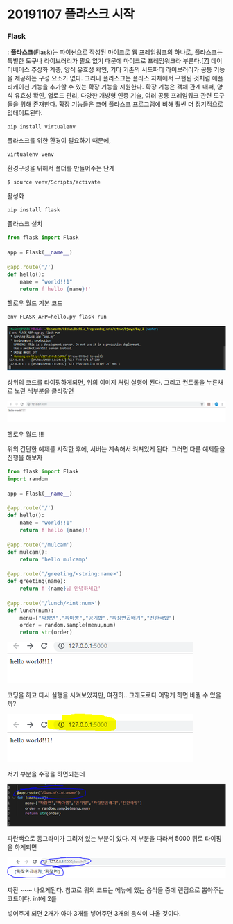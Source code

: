 # 20191107 플라스크 시작



### Flask

 : **플라스크**(Flask)는 [파이썬](https://ko.wikipedia.org/wiki/파이썬)으로 작성된 마이크로 [웹 프레임워크](https://ko.wikipedia.org/wiki/웹_프레임워크)의 하나로, 플라스크는 특별한 도구나 라이브러리가 필요 없기 때문에 마이크로 프레임워크라 부른다.[[7\]](https://ko.wikipedia.org/wiki/플라스크_(웹_프레임워크)#cite_note-7) 데이터베이스 추상화 계층, 양식 유효성 확인, 기타 기존의 서드파티 라이브러리가 공통 기능을 제공하는 구성 요소가 없다. 그러나 플라스크는 플라스 자체에서 구현된 것처럼 애플리케이션 기능을 추가할 수 있는 확장 기능을 지원한다. 확장 기능은 객체 관계 매퍼, 양식 유효성 확인, 업로드 관리, 다양한 개방형 인증 기술, 여러 공통 프레임워크 관련 도구들을 위해 존재한다. 확장 기능들은 코어 플라스크 프로그램에 비해 훨씬 더 정기적으로 업데이트된다. 



```cm
pip install virtualenv 
```

플라스크를 위한 환경이 필요하기 때문에, 

```
virtualenv venv
```

환경구성을 위해서 폴더를 만들어주는 단계

```
$ source venv/Scripts/activate
```

활성화

```
pip install flask
```

플라스크 설치

```python
from flask import Flask

app = Flask(__name__)

@app.route('/')
def hello():
    name = "world!!1"
    return f'hello {name}!'
```

헬로우 월드 기본 코드

```
env FLASK_APP=hello.py flask run
```



![image-20191107132519718](20191107%20%ED%94%8C%EB%9D%BC%EC%8A%A4%ED%81%AC%20%EC%8B%9C%EC%9E%91.assets/image-20191107132519718.png)



상위의 코드를 타이핑하게되면, 위의 이미지 처럼 실행이 된다. 그리고 컨트롤을 누른채로 노란 색부분을 클리갛면



![image-20191107132715214](20191107%20%ED%94%8C%EB%9D%BC%EC%8A%A4%ED%81%AC%20%EC%8B%9C%EC%9E%91.assets/image-20191107132715214.png)

헬로우 월드 !!!

위의 간단한 예제를 시작한 후에, 서버는 계속해서 켜져있게 된다. 그러면 다른 예제들을 진행을 해보자



```python
from flask import Flask
import random

app = Flask(__name__)

@app.route('/')
def hello():
    name = "world!!1"
    return f'hello {name}!'

@app.route('/mulcam')
def mulcam():
    return 'hello mulcamp'

@app.route('/greeting/<string:name>')
def greeting(name):
    return f'{name}님 안녕하세요'

@app.route('/lunch/<int:num>')
def lunch(num):
    menu=["짜장면","짜마뽕","공기밥","짜장면곱배기","진한국밥"]
    order = random.sample(menu,num)
    return str(order)


```

![image-20191107133705802](20191107%20%ED%94%8C%EB%9D%BC%EC%8A%A4%ED%81%AC%20%EC%8B%9C%EC%9E%91.assets/image-20191107133705802.png)

코딩을 하고 다시 실행을 시켜보았지만, 여전히.. 그래도로다 어떻게 하면 바뀔 수 있을까?

![image-20191107133741483](20191107%20%ED%94%8C%EB%9D%BC%EC%8A%A4%ED%81%AC%20%EC%8B%9C%EC%9E%91.assets/image-20191107133741483.png)

저기 부분을 수정을 하면되는데



![image-20191107133837471](20191107%20%ED%94%8C%EB%9D%BC%EC%8A%A4%ED%81%AC%20%EC%8B%9C%EC%9E%91.assets/image-20191107133837471.png)



파란색으로 동그라미가 그려져 있는 부분이 있다. 저 부분을 따라서 5000 뒤로 타이핑을 하게되면 



![image-20191107133924611](20191107%20%ED%94%8C%EB%9D%BC%EC%8A%A4%ED%81%AC%20%EC%8B%9C%EC%9E%91.assets/image-20191107133924611.png)



짜잔 ~~~ 나오게된다. 참고로 위의 코드는 메뉴에 있는 음식들 중에 랜덤으로 뽑아주는 코드이다. int에 2를

넣어주게 되면 2개가 아마 3개를 넣어주면 3개의 음식이 나올 것이다.







